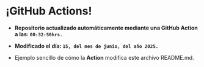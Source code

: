 # ¡GitHub Actions!
* **Repositorio actualizado automáticamente mediante una GitHub Action a las: `00:32:50hrs.`**
* **Modificado el día: `15, del mes de junio, del año 2025.`**

* Ejemplo sencillo de cómo la **Action** modifica este archivo README.md.
